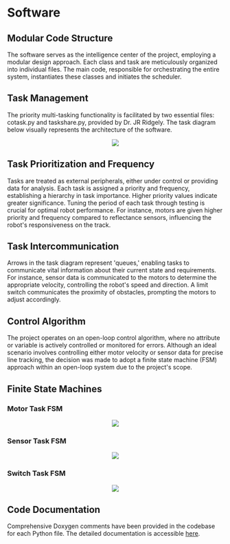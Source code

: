 # Software
## Modular Code Structure

The software serves as the intelligence center of the project, employing a modular design approach. Each class and task are meticulously organized into individual files. The main code, responsible for orchestrating the entire system, instantiates these classes and initiates the scheduler.

## Task Management

The priority multi-tasking functionality is facilitated by two essential files: cotask.py and taskshare.py, provided by Dr. JR Ridgely. The task diagram below visually represents the architecture of the software.

<p align="center">
  <img src="/docs/assets/images/task_diagram.png" />
</p>

## Task Prioritization and Frequency

Tasks are treated as external peripherals, either under control or providing data for analysis. Each task is assigned a priority and frequency, establishing a hierarchy in task importance. Higher priority values indicate greater significance. Tuning the period of each task through testing is crucial for optimal robot performance. For instance, motors are given higher priority and frequency compared to reflectance sensors, influencing the robot's responsiveness on the track.

## Task Intercommunication

Arrows in the task diagram represent 'queues,' enabling tasks to communicate vital information about their current state and requirements. For instance, sensor data is communicated to the motors to determine the appropriate velocity, controlling the robot's speed and direction. A limit switch communicates the proximity of obstacles, prompting the motors to adjust accordingly.

## Control Algorithm

The project operates on an open-loop control algorithm, where no attribute or variable is actively controlled or monitored for errors. Although an ideal scenario involves controlling either motor velocity or sensor data for precise line tracking, the decision was made to adopt a finite state machine (FSM) approach within an open-loop system due to the project's scope.

## Finite State Machines

### Motor Task FSM
<p align="center">
  <img src="/docs/assets/images/mot_gen_fsm.png" />
</p>

### Sensor Task FSM
<p align="center">
  <img src="/docs/assets/images/sen_gen_fsm.png" />
</p>

### Switch Task FSM
<p align="center">
  <img src="/docs/assets/images/sw_gen_fsm.png" />
</p>

## Code Documentation
Comprehensive Doxygen comments have been provided in the codebase for each Python file. The detailed documentation is accessible [here](https://ayush17318.github.io/Term-Project/).
